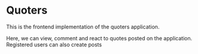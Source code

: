 # Quoters

This is the frontend implementation of the quoters application.

Here, we can view, comment and react to quotes posted on the application. Registered users can also create posts
